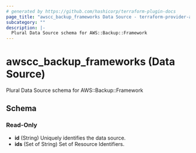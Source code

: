 ```yaml
---
# generated by https://github.com/hashicorp/terraform-plugin-docs
page_title: "awscc_backup_frameworks Data Source - terraform-provider-awscc"
subcategory: ""
description: |-
  Plural Data Source schema for AWS::Backup::Framework
---
```


# awscc_backup_frameworks (Data Source)

Plural Data Source schema for AWS::Backup::Framework



<!-- schema generated by tfplugindocs -->
## Schema

### Read-Only

- **id** (String) Uniquely identifies the data source.
- **ids** (Set of String) Set of Resource Identifiers.


